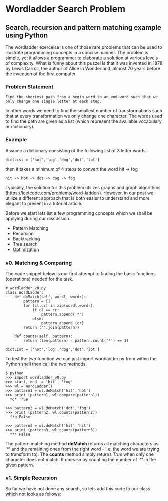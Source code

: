 # Wordladder Search Problem
## Search, recursion and pattern matching example using Python

The wordladder exerceise is one of those rare problems that can be used to illustrate programming concepts in a concise manner. The problem is simple, yet it allows a programmer to elaborate a solution at various levels of complexity. What is funny about this puzzel is that it was invented in 1878 by Lewis Carroll, the author of Alice in Wonderland, almost 70 years before the invention of the first computer. 

### Problem Statement

    Find the shortest path from a begin-word to an end-word such that we only change one single letter at each step.
    
In other words we need to find the smallest number of transformations such that at every transformation we only change one character. The words used to find the path are given as a list (which represent the available vocabulary or dictionary).

### Example

Assume a dictionary consisting of the following list of 3 letter words:   

    dictList = ['hot','log','dog','dot','lot']

then it takes a minimum of 4 steps to convert the word hit -> fog 
 
    hit -> hot -> dot -> dog -> fog

Typically, the solution for this problem utilizes graphs and graph algorithms (https://leetcode.com/problems/word-ladder/). However, in our post we utilize a different approach that is both easier to understand and more elegant to present in a tutorial article.

Before we start lets list a few programming concepts which we shall be applying during our discussion.
- Pattern Matching
- Recursion
- Backtracking
- Tree search
- Optimization

### v0. Matching & Comparing

The code snippet below is our first attempt to finding the basic functions (operations) needed for the task.

    # wordladder_v0.py
    class WordLadder:
        def doMatch(self, wordl, wordr):
            pattern = []
            for (cl,cr) in zip(wordl,wordr):
                if cl == cr:
                    pattern.append('*')
                else:
                    pattern.append (cr)
            return ("".join(pattern))

        def counts(self, pattern):
            return (len(pattern) - pattern.count('*') == 1)
    
    dictList = ['hot','log','dog','dot','lot']
    
To test the two function we can just import wordladder.py from within the Python shell then call the two methods.

    $ python 
    >>> import wordladder_v0.py
    >>> start, end  = 'hit', 'fog' 
    >>> wl = WordLadder()
    >>> pattern1 = wl.doMatch('hit','hot')
    >>> print (pattern1, wl.compare(pattern1))
      *o* True

    >>> pattern2 = wl.doMatch('dot','fog')
    >>> print (pattern2, wl.counts(pattern2))
      f*g False

    >>> pattern3 = wl.doMatch('hit','hit')
    >>> print (pattern3, wl.counts(pattern3))
      *** False

The pattern matching method **doMatch** returns all matching characters as '\*' and the remaining ones from the right word - i.e. the word we are trying to transform to). The **counts** method simply returns *True* when only one character does not match. It does so by counting the number of '\*' in the given pattern.

### v1. Simple Recursion

So far we have not done any search, so lets add this code to our class which not looks as follows:


